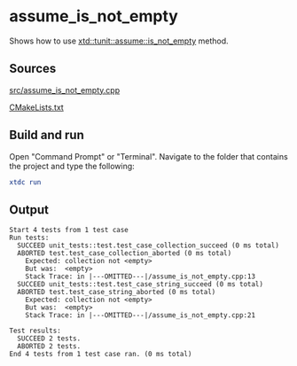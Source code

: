 # assume_is_not_empty

Shows how to use [xtd::tunit::assume::is_not_empty](https://gammasoft71.github.io/xtd/reference_guides/latest/classxtd_1_1tunit_1_1assume.html#af240b85297b3a31a53707a017d002d0e) method.

## Sources

[src/assume_is_not_empty.cpp](src/assume_is_not_empty.cpp)

[CMakeLists.txt](CMakeLists.txt)

## Build and run

Open "Command Prompt" or "Terminal". Navigate to the folder that contains the project and type the following:

```cmake
xtdc run
```

## Output

```
Start 4 tests from 1 test case
Run tests:
  SUCCEED unit_tests::test.test_case_collection_succeed (0 ms total)
  ABORTED test.test_case_collection_aborted (0 ms total)
    Expected: collection not <empty>
    But was:  <empty>
    Stack Trace: in |---OMITTED---|/assume_is_not_empty.cpp:13
  SUCCEED unit_tests::test.test_case_string_succeed (0 ms total)
  ABORTED test.test_case_string_aborted (0 ms total)
    Expected: collection not <empty>
    But was:  <empty>
    Stack Trace: in |---OMITTED---|/assume_is_not_empty.cpp:21

Test results:
  SUCCEED 2 tests.
  ABORTED 2 tests.
End 4 tests from 1 test case ran. (0 ms total)
```
